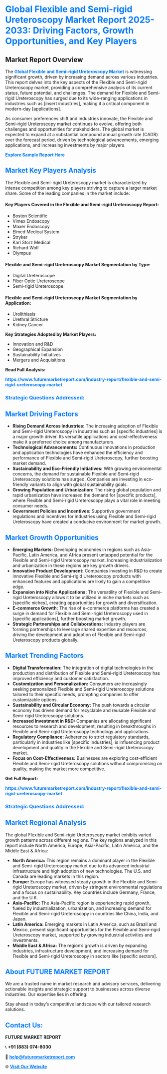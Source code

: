 <h1 style="color: #007BFF;">Global Flexible and Semi-rigid Ureteroscopy Market Report 2025-2033: Driving Factors, Growth Opportunities, and Key Players</h1>

<section id="overview">
<h2>Market Report Overview</h2>
<p>The <a href="https://www.futuremarketreport.com/industry-report/flexible-and-semi-rigid-ureteroscopy-market" style="color: #007BFF; text-decoration: none;"><strong>Global Flexible and Semi-rigid Ureteroscopy Market</strong></a> is witnessing significant growth, driven by increasing demand across various industries. This report delves into the key aspects of the Flexible and Semi-rigid Ureteroscopy market, providing a comprehensive analysis of its current status, future potential, and challenges. The demand for Flexible and Semi-rigid Ureteroscopy has surged due to its wide-ranging applications in industries such as [insert industries], making it a critical component in modern-day [applications].</p>
<p>As consumer preferences shift and industries innovate, the Flexible and Semi-rigid Ureteroscopy market continues to evolve, offering both challenges and opportunities for stakeholders. The global market is expected to expand at a substantial compound annual growth rate (CAGR) over the forecast period, driven by technological advancements, emerging applications, and increasing investments by major players.</p>
</section>

<section id="overview">
<p><a href="https://www.futuremarketreport.com/request-sample/reportId=79640" style="color: #007BFF; text-decoration: none;"><strong>Explore Sample Report Here</strong></a></p>
</section>

<section id="key-players">
<h2 style="color: #007BFF;">Market Key Players Analysis</h2>
<p>The Flexible and Semi-rigid Ureteroscopy market is characterized by intense competition among key players striving to capture a larger market share. Some of the leading companies in the market include:</p>
<h4>Key Players Covered in the Flexible and Semi-rigid Ureteroscopy Report:</h4>
<ul><li>Boston Scientific</li><li>Vimex Endoscopy</li><li>Maxer Endoscopy</li><li>Elmed Medical System</li><li>Stryker</li><li>Karl Storz Medical</li><li>Richard Wolf</li><li>Olympus</li></ul>
<h4>Flexible and Semi-rigid Ureteroscopy Market Segmentation by Type:</h4>
<ul><li>Digital Ureteroscope</li><li>Fiber Optic Ureteroscope</li><li>Semi-rigid Ureteroscope</li></ul>

<h4>Flexible and Semi-rigid Ureteroscopy Market Segmentation by Application:</h4>
<ul><li>Urolithiasis</li><li>Urethral Stricture</li><li>Kidney Cancer</li></ul>
<p><strong>Key Strategies Adopted by Market Players:</strong></p>
<ul>
<li>Innovation and R&D</li>
<li>Geographical Expansion</li>
<li>Sustainability Initiatives</li>
<li>Mergers and Acquisitions</li>
</ul>
</section>

<section>
<p><strong>Read Full Analysis: </strong></p><a href="https://www.futuremarketreport.com/industry-report/flexible-and-semi-rigid-ureteroscopy-market" style="color: #007BFF; text-decoration: none;"><strong>https://www.futuremarketreport.com/industry-report/flexible-and-semi-rigid-ureteroscopy-market</strong></a>
<h3 style="color: #007BFF;">Strategic Questions Addressed:</h3>
</section>

<section id="driving-factors">
<h2 style="color: #007BFF;">Market Driving Factors</h2>
<ul>
<li><strong>Rising Demand Across Industries:</strong> The increasing adoption of Flexible and Semi-rigid Ureteroscopy in industries such as [specific industries] is a major growth driver. Its versatile applications and cost-effectiveness make it a preferred choice among manufacturers.</li>
<li><strong>Technological Advancements:</strong> Continuous innovations in production and application technologies have enhanced the efficiency and performance of Flexible and Semi-rigid Ureteroscopy, further boosting market demand.</li>
<li><strong>Sustainability and Eco-Friendly Initiatives:</strong> With growing environmental concerns, the demand for sustainable Flexible and Semi-rigid Ureteroscopy solutions has surged. Companies are investing in eco-friendly variants to align with global sustainability goals.</li>
<li><strong>Growing Population and Urbanization:</strong> The rising global population and rapid urbanization have increased the demand for [specific products], where Flexible and Semi-rigid Ureteroscopy plays a vital role in meeting consumer needs.</li>
<li><strong>Government Policies and Incentives:</strong> Supportive government regulations and incentives for industries using Flexible and Semi-rigid Ureteroscopy have created a conducive environment for market growth.</li>
</ul>
</section>

<section id="growth-opportunities">
<h2 style="color: #007BFF;">Market Growth Opportunities</h2>
<ul>
<li><strong>Emerging Markets:</strong> Developing economies in regions such as Asia-Pacific, Latin America, and Africa present untapped potential for the Flexible and Semi-rigid Ureteroscopy market. Increasing industrialization and urbanization in these regions are key growth drivers.</li>
<li><strong>Innovative Product Development:</strong> Companies investing in R&D to create innovative Flexible and Semi-rigid Ureteroscopy products with enhanced features and applications are likely to gain a competitive edge.</li>
<li><strong>Expansion into Niche Applications:</strong> The versatility of Flexible and Semi-rigid Ureteroscopy allows it to be utilized in niche markets such as [specific niches], creating opportunities for growth and diversification.</li>
<li><strong>E-commerce Growth:</strong> The rise of e-commerce platforms has created a surge in demand for Flexible and Semi-rigid Ureteroscopy used in [specific applications], further boosting market growth.</li>
<li><strong>Strategic Partnerships and Collaborations:</strong> Industry players are forming partnerships to leverage shared expertise and resources, driving the development and adoption of Flexible and Semi-rigid Ureteroscopy products globally.</li>
</ul>
</section>

<section id="trending-factors">
<h2 style="color: #007BFF;">Market Trending Factors</h2>
<ul>
<li><strong>Digital Transformation:</strong> The integration of digital technologies in the production and distribution of Flexible and Semi-rigid Ureteroscopy has improved efficiency and customer satisfaction.</li>
<li><strong>Customization and Personalization:</strong> Consumers are increasingly seeking personalized Flexible and Semi-rigid Ureteroscopy solutions tailored to their specific needs, prompting companies to offer customizable options.</li>
<li><strong>Sustainability and Circular Economy:</strong> The push towards a circular economy has driven demand for recyclable and reusable Flexible and Semi-rigid Ureteroscopy solutions.</li>
<li><strong>Increased Investment in R&D:</strong> Companies are allocating significant resources to research and development, resulting in breakthroughs in Flexible and Semi-rigid Ureteroscopy technology and applications.</li>
<li><strong>Regulatory Compliance:</strong> Adherence to strict regulatory standards, particularly in industries like [specific industries], is influencing product development and quality in the Flexible and Semi-rigid Ureteroscopy market.</li>
<li><strong>Focus on Cost-Effectiveness:</strong> Businesses are exploring cost-efficient Flexible and Semi-rigid Ureteroscopy solutions without compromising on quality, making the market more competitive.</li>
</ul>
</section>

<section>
<p><strong>Get Full Report: </strong></p><a href="https://www.futuremarketreport.com/industry-report/flexible-and-semi-rigid-ureteroscopy-market" style="color: #007BFF; text-decoration: none;"><strong>https://www.futuremarketreport.com/industry-report/flexible-and-semi-rigid-ureteroscopy-market</strong></a>
<h3 style="color: #007BFF;">Strategic Questions Addressed:</h3>
</section>


<section id="regional-analysis">
<h2 style="color: #007BFF;">Market Regional Analysis</h2>
<p>The global Flexible and Semi-rigid Ureteroscopy market exhibits varied growth patterns across different regions. The key regions analyzed in this report include North America, Europe, Asia-Pacific, Latin America, and the Middle East & Africa:</p>
<ul>
<li><strong>North America:</strong> This region remains a dominant player in the Flexible and Semi-rigid Ureteroscopy market due to its advanced industrial infrastructure and high adoption of new technologies. The U.S. and Canada are leading markets in this region.</li>
<li><strong>Europe:</strong> Europe has witnessed steady growth in the Flexible and Semi-rigid Ureteroscopy market, driven by stringent environmental regulations and a focus on sustainability. Key countries include Germany, France, and the U.K.</li>
<li><strong>Asia-Pacific:</strong> The Asia-Pacific region is experiencing rapid growth, fueled by industrialization, urbanization, and increasing demand for Flexible and Semi-rigid Ureteroscopy in countries like China, India, and Japan.</li>
<li><strong>Latin America:</strong> Emerging markets in Latin America, such as Brazil and Mexico, present significant opportunities for the Flexible and Semi-rigid Ureteroscopy market, supported by growing industrial activities and investments.</li>
<li><strong>Middle East & Africa:</strong> The region’s growth is driven by expanding industries, infrastructure development, and increasing demand for Flexible and Semi-rigid Ureteroscopy in sectors like [specific sectors].</li>
</ul>
</section>

<footer>
<h2 style="color: #007BFF;">About FUTURE MARKET REPORT</h2>
<p>We are a trusted name in market research and advisory services, delivering actionable insights and strategic support to businesses across diverse industries. Our expertise lies in offering:</p>

<p>Stay ahead in today’s competitive landscape with our tailored research solutions.</p>

<h2 style="color: #007BFF;">Contact Us:</h2>
<p><strong>FUTURE MARKET REPORT</strong></p>
<p>📞 <strong>+91 (883) 074-8030</strong></p>
<p>📧 <strong><a href="mailto:help@futuremarketreport.com" style="color: #007BFF;">help@futuremarketreport.com</a></strong></p>
<p>🌐 <strong><a href="https://www.futuremarketreport.com/" style="color: #007BFF;">Visit Our Website</a></strong></p>
</footer>